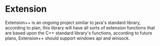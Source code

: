 # Extension
Extension++ is an ongoing project similar to java's standard library, according to plan, this library will have all sorts of extension functions that are based upon the C++ standard library's functions, according to future plans, Extension++ should support windows api and winsock.
